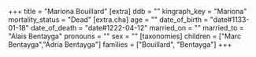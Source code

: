 +++
title = "Mariona Bouillard"
[extra]
ddb = ""
kingraph_key = "Mariona"
mortality_status = "Dead"
[extra.cha]
age = ""
date_of_birth = "date#1133-01-18"
date_of_death = "date#1222-04-12"
married_on = ""
married_to = "Alais Bentayga"
pronouns = ""
sex = ""
[taxonomies]
children = ["Marc Bentayga","Adria Bentayga"]
families = ["Bouillard", "Bentayga"]
+++


